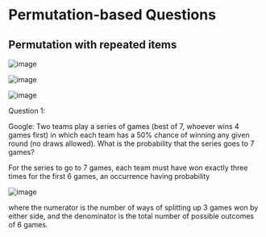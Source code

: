# Permutation-based Questions

## Permutation with repeated items

![image](https://github.com/yangshiteng/Data-Science-Learning-Path/assets/60442877/9600a979-5f3c-4cc4-ae36-2eb12e23d238)

![image](https://github.com/yangshiteng/Data-Science-Learning-Path/assets/60442877/7d930217-70ac-4120-98db-39f319b3b86d)

![image](https://github.com/yangshiteng/Data-Science-Learning-Path/assets/60442877/1dfab870-a67e-489a-973b-b5ad7e4e3b83)



Question 1:

Google: Two teams play a series of games (best of 7, whoever wins 4 games first) in which each team has a 50% chance of winning any given round (no draws allowed). What is the probability that the series goes to 7 games?

For the series to go to 7 games, each team must have won exactly three times for the first 6 games, an occurrence having probability

![image](https://user-images.githubusercontent.com/60442877/192422763-d2a942b7-b312-483a-a1ef-b5f728947e0b.png)

where the numerator is the number of ways of splitting up 3 games won by either side, and the denominator is the total number of possible outcomes of 6 games.
